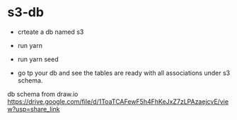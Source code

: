 # s3-db

- crteate a db named s3

- run yarn 

- run yarn seed

- go tp your db and see the tables are ready with all associations under s3 schema. 


db schema from draw.io
https://drive.google.com/file/d/1ToaTCAFewF5h4FhKeJxZ7zLPAzaejcvE/view?usp=share_link

